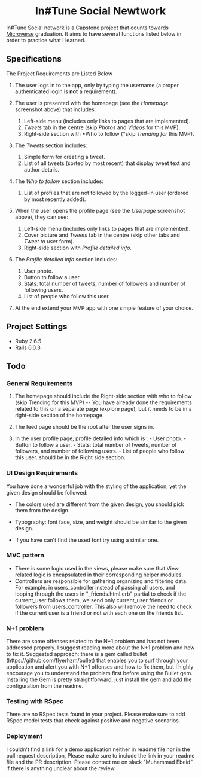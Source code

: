 <h1 style='text-align:center;'>In#Tune Social Newtwork</h1>

In#Tune Social network is a Capstone project that counts towards [Microverse](https://www.microverse.org/) graduation.
It aims to have several functions listed below in order to practice what I learned.

## Specifications

The Project Requirements are Listed Below

1. The user logs in to the app, only by typing the username (a proper authenticated login is **not** a requirement).

2. The user is presented with the homepage (see the *Homepage* screenshot above) that includes:
    1. Left-side menu (includes only links to pages that are implemented).
    2. *Tweets* tab in the centre (skip *Photos* and *Videos* for this MVP).
    3. Right-side section with *Who to follow (*skip *Trending for* this MVP).

3. The *Tweets* section includes:
    1. Simple form for creating a tweet.
    2. List of all tweets (sorted by most recent) that display tweet text and author details.

4. The *Who to follow* section includes:
    1. List of profiles that are not followed by the logged-in user (ordered by most recently added).

5. When the user opens the profile page (see the *Userpage* screenshot above), they can see:
    1. Left-side menu (includes only links to pages that are implemented).
    2. Cover picture and *Tweets* tab in the centre (skip other tabs and *Tweet to user* form).
    3. Right-side section with *Profile detailed info.*

6. The *Profile detailed info* section includes:
    1. User photo.
    2. Button to follow a user.
    3. Stats: total number of tweets, number of followers and number of following users.
    4. List of people who follow this user.

7. At the end extend your MVP app with one simple feature of your choice.

## Project Settings

* Ruby 2.6.5
* Rails 6.0.3

## Todo

<h3>General Requirements</h3>

 1. The homepage should include the Right-side section with who to follow (skip Trending for this MVP) -- You have already done the requirements related to this on a separate page (explore page), but it needs to be in a right-side section of the homepage.

 2. The feed page should be the root after the user signs in.

 3. In the user profile page, profile detailed info which is : - User photo. - Button to follow a user. - Stats: total number of tweets, number of followers, and number of following users. - List of people who follow this user. should be in the Right side section.

 <h3>UI Design Requirements</h3>

 You have done a wonderful job with the styling of the application, yet the given design should be followed:

 - The colors used are different from the given design, you should pick them from the design.

 - Typography: font face, size, and weight should be similar to the given design.
 - If you have can't find the used font try using a similar one.

 <h3>MVC pattern</h3>

 - There is some logic used in the views, please make sure that View related logic is encapsulated in their corresponding helper modules.
 - Controllers are responsible for gathering organizing and filtering data. For example: in users_controller instead of passing all users, and looping through the users in "_friends.html.erb" partial to check if the current_user follows them, we send only current_user friends or followers from users_controller. This also will remove the need to check if the current user is a friend or not with each one on the friends list.

 <h3>N+1 problem</h3> There are some offenses related to the N+1 problem and has not been addressed properly. I suggest reading more about the N+1 problem and how to fix it. Suggested approach: there is a gem called bullet (https://github.com/flyerhzm/bullet) that enables you to surf through your application and alert you with N+1 offenses and how to fix them, but I highly encourage you to understand the problem first before using the Bullet gem. Installing the Gem is pretty straightforward, just install the gem and add the configuration from the readme.

  <h3>Testing with RSpec</h3>
   There are no RSpec tests found in your project. Please make sure to add RSpec model tests that check against positive and negative scenarios.
   <h3>Deployment</h3>
   I couldn't find a link for a demo application neither in readme file nor in the pull request description, Please make sure to include the link in your readme file and the PR description. Please contact me on slack "Muhammad Ebeid" if there is anything unclear about the review.
